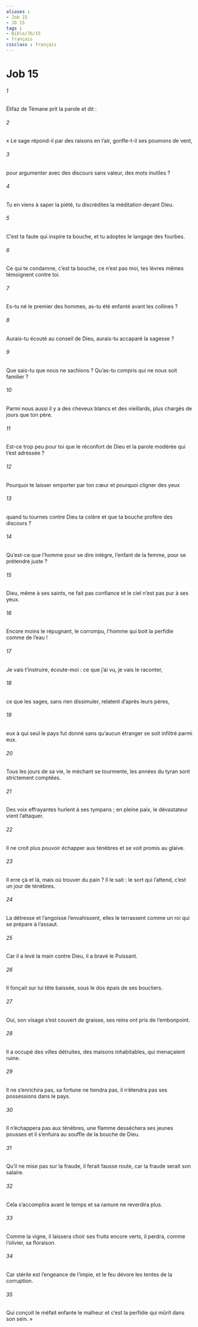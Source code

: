 ```yaml
---
aliases : 
- Job 15
- Jb 15
tags : 
- Bible/Jb/15
- français
cssclass : français
---
```


# Job 15

###### 1
Élifaz de Témane prit la parole et dit :
###### 2
« Le sage répond-il par des raisons en l’air,
gonfle-t-il ses poumons de vent,
###### 3
pour argumenter avec des discours sans valeur,
des mots inutiles ?
###### 4
Tu en viens à saper la piété,
tu discrédites la méditation devant Dieu.
###### 5
C’est ta faute qui inspire ta bouche,
et tu adoptes le langage des fourbes.
###### 6
Ce qui te condamne, c’est ta bouche, ce n’est pas moi,
tes lèvres mêmes témoignent contre toi.
###### 7
Es-tu né le premier des hommes,
as-tu été enfanté avant les collines ?
###### 8
Aurais-tu écouté au conseil de Dieu,
aurais-tu accaparé la sagesse ?
###### 9
Que sais-tu que nous ne sachions ?
Qu’as-tu compris qui ne nous soit familier ?
###### 10
Parmi nous aussi il y a des cheveux blancs et des vieillards,
plus chargés de jours que ton père.
###### 11
Est-ce trop peu pour toi que le réconfort de Dieu
et la parole modérée qui t’est adressée ?
###### 12
Pourquoi te laisser emporter par ton cœur
et pourquoi cligner des yeux
###### 13
quand tu tournes contre Dieu ta colère
et que ta bouche profère des discours ?
###### 14
Qu’est-ce que l’homme pour se dire intègre,
l’enfant de la femme, pour se prétendre juste ?
###### 15
Dieu, même à ses saints, ne fait pas confiance
et le ciel n’est pas pur à ses yeux.
###### 16
Encore moins le répugnant, le corrompu,
l’homme qui boit la perfidie comme de l’eau !
###### 17
Je vais t’instruire, écoute-moi :
ce que j’ai vu, je vais le raconter,
###### 18
ce que les sages, sans rien dissimuler,
relatent d’après leurs pères,
###### 19
eux à qui seul le pays fut donné
sans qu’aucun étranger se soit infiltré parmi eux.
###### 20
Tous les jours de sa vie, le méchant se tourmente,
les années du tyran sont strictement comptées.
###### 21
Des voix effrayantes hurlent à ses tympans ;
en pleine paix, le dévastateur vient l’attaquer.
###### 22
Il ne croit plus pouvoir échapper aux ténèbres
et se voit promis au glaive.
###### 23
Il erre çà et là, mais où trouver du pain ?
Il le sait : le sort qui l’attend, c’est un jour de ténèbres.
###### 24
La détresse et l’angoisse l’envahissent,
elles le terrassent comme un roi qui se prépare à l’assaut.
###### 25
Car il a levé la main contre Dieu,
il a bravé le Puissant.
###### 26
Il fonçait sur lui tête baissée,
sous le dos épais de ses boucliers.
###### 27
Oui, son visage s’est couvert de graisse,
ses reins ont pris de l’embonpoint.
###### 28
Il a occupé des villes détruites,
des maisons inhabitables, qui menaçaient ruine.
###### 29
Il ne s’enrichira pas, sa fortune ne tiendra pas,
il n’étendra pas ses possessions dans le pays.
###### 30
Il n’échappera pas aux ténèbres,
une flamme desséchera ses jeunes pousses
et il s’enfuira au souffle de la bouche de Dieu.
###### 31
Qu’il ne mise pas sur la fraude, il ferait fausse route,
car la fraude serait son salaire.
###### 32
Cela s’accomplira avant le temps
et sa ramure ne reverdira plus.
###### 33
Comme la vigne, il laissera choir ses fruits encore verts,
il perdra, comme l’olivier, sa floraison.
###### 34
Car stérile est l’engeance de l’impie,
et le feu dévore les tentes de la corruption.
###### 35
Qui conçoit le méfait enfante le malheur
et c’est la perfidie qui mûrit dans son sein. »
